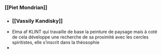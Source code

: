 ### [[Piet Mondrian]]
- ### [[Vassily Kandisky]]
- Elma af KLINT qui travaille de base la peinture de paysage mais à coté de cela développe une recherche de sa proximité avec les cercles spiritistes, elle s’inscrit dans la théosophie
-